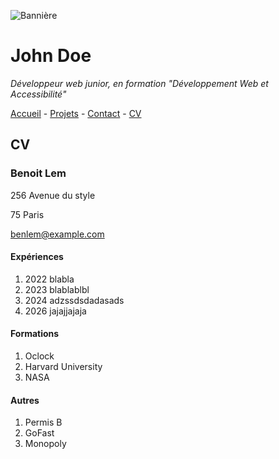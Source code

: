 ![Bannière](https://equilibre-france-ergonomie.fr/wp-content/uploads/2021/11/Bannie%CC%80re-Article-Equilibre-1-2.jpg)

# John Doe

  *Développeur web junior, en formation "Développement Web et Accessibilité"*

[Accueil](README.md)  - [Projets](projets.md)  - [Contact](contact.md) - [CV](CV.md) 

  ## CV 

  ### Benoit Lem

  256 Avenue du style

  75 Paris

  benlem@example.com

  #### Expériences 

  1. 2022 blabla
  2. 2023 blablablbl
  3. 2024 adzssdsdadasads
  4. 2026 jajajjajaja

#### Formations 

1. Oclock
2. Harvard University
3. NASA


#### Autres

1. Permis B
2. GoFast
3. Monopoly


